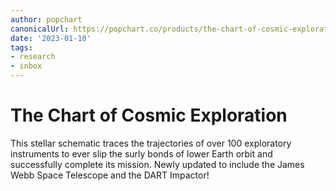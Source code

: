 ```yaml
---
author: popchart
canonicalUrl: https://popchart.co/products/the-chart-of-cosmic-exploration
date: '2023-01-10'
tags:
- research
- inbox
---
```


# The Chart of Cosmic Exploration

This stellar schematic traces the trajectories of over 100 exploratory instruments to ever slip the surly bonds of lower Earth orbit and successfully complete its mission.
Newly updated to include the James Webb Space Telescope and the DART Impactor!